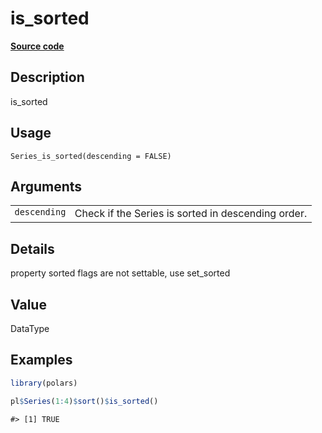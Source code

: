 

# is_sorted

[**Source code**](https://github.com/pola-rs/r-polars/tree/main/R/series__series.R#L716)

## Description

is_sorted

## Usage

<pre><code class='language-R'>Series_is_sorted(descending = FALSE)
</code></pre>

## Arguments

<table>
<tr>
<td style="white-space: nowrap; font-family: monospace; vertical-align: top">
<code id="Series_is_sorted_:_descending">descending</code>
</td>
<td>
Check if the Series is sorted in descending order.
</td>
</tr>
</table>

## Details

property sorted flags are not settable, use set_sorted

## Value

DataType

## Examples

``` r
library(polars)

pl$Series(1:4)$sort()$is_sorted()
```

    #> [1] TRUE
